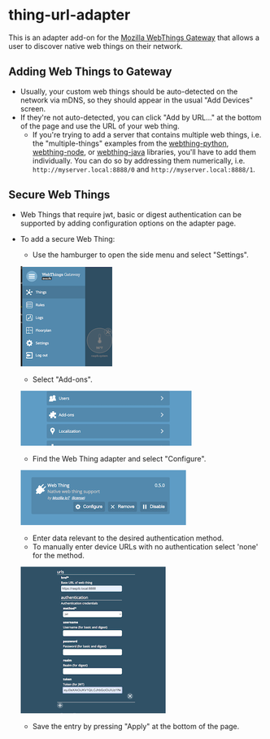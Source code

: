 # thing-url-adapter

This is an adapter add-on for the [Mozilla WebThings Gateway](https://github.com/mozilla-iot/gateway) that allows a user to discover native web things on their network.

## Adding Web Things to Gateway
* Usually, your custom web things should be auto-detected on the network via mDNS, so they should appear in the usual "Add Devices" screen.
* If they're not auto-detected, you can click "Add by URL..." at the bottom of the page and use the URL of your web thing.
    * If you're trying to add a server that contains multiple web things, i.e. the "multiple-things" examples from the [webthing-python](https://github.com/mozilla-iot/webthing-python), [webthing-node](https://github.com/mozilla-iot/webthing-node), or [webthing-java](https://github.com/mozilla-iot/webthing-java) libraries, you'll have to add them individually. You can do so by addressing them numerically, i.e. `http://myserver.local:8888/0` and `http://myserver.local:8888/1`.

## Secure Web Things
* Web Things that require jwt, basic or digest authentication can be supported by adding configuration options on the adapter page.
* To add a secure Web Thing:

    * Use the hamburger to open the side menu and select "Settings".

    ![select_settings.png](images/select_settings.png)

    * Select "Add-ons".

    ![select_addons.png](images/select_addons.png)

    * Find the Web Thing adapter and select "Configure".

    ![select_configure.png](images/select_configure.png)

    * Enter data relevant to the desired authentication method.
    * To manually enter device URLs with no authentication select 'none' for the method.

    ![enter_data.png](images/enter_data.png)

    * Save the entry by pressing "Apply" at the bottom of the page.

